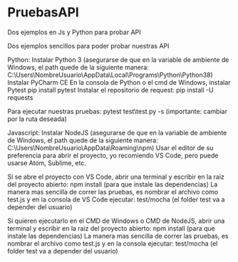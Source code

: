 # PruebasAPI
Dos ejemplos en Js y Python para probar API

Dos ejemplos sencillos para poder probar nuestras API

Python:
Instalar Python 3 (asegurarse de que en la variable de ambiente de Windows, el path quede de la siguiente manera: C:\Users\NombreUsuario\AppData\Local\Programs\Python\Python38\)
Instalar PyCharm CE 
En la consola de Python o el cmd de Windows, instalar Pytest
pip install pytest
Instalar el repositorio de request:
pip install -U requests

Para ejecutar nuestras pruebas:
pytest test\test.py -s (importante: cambiar por la ruta deseada)


Javascript:
Instalar NodeJS (asegurarse de que en la variable de ambiente de Windows, el path quede de la siguiente manera: C:\Users\NombreUsuario\AppData\Roaming\npm)
Usar el editor de su preferencia para abrir el proyecto, yo recomiendo VS Code, pero puede usarse Atom, Sublime, etc.

Si se abre el proyecto con VS Code, abrir una terminal y escribir en la raiz del proyecto abierto: 
npm install (para que instale las dependencias)
La manera mas sencilla de correr las pruebas, es nombrar el archivo como test.js y en la consola de VS Code ejecutar:
test/mocha (el folder test va a depender del usuario)

Si quieren ejecutarlo en el CMD de Windows o CMD de NodeJS, abrir una terminal y escribir en la raiz del proyecto abierto: 
npm install (para que instale las dependencias)
La manera mas sencilla de correr las pruebas, es nombrar el archivo como test.js y en la consola ejecutar:
test/mocha (el folder test va a depender del usuario)
